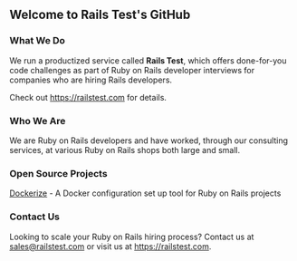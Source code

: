 ## Welcome to Rails Test's GitHub

### What We Do

We run a productized service called **Rails Test**, which offers done-for-you code challenges as part of Ruby on Rails developer interviews for companies who are hiring Rails developers.

Check out https://railstest.com for details.

### Who We Are

We are Ruby on Rails developers and have worked, through our consulting services, at various Ruby on Rails shops both large and small. 

### Open Source Projects

[Dockerize](https://github.com/railstest-com/dockerize) - A Docker configuration set up tool for Ruby on Rails projects

### Contact Us

Looking to scale your Ruby on Rails hiring process? Contact us at sales@railstest.com or visit us at https://railstest.com.
